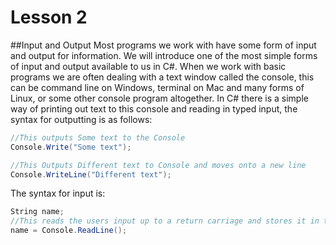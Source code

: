 Lesson 2
================  

##Input and Output
Most programs we work with have some form of input and output for information. We will introduce one of the most simple forms of input and output available to us in C#. 
When we work with basic programs we are often dealing with a text window called the console, this can be command line on Windows, terminal on Mac and many forms 
of Linux, or some other console program altogether. In C# there is a simple way of printing out text to this console and reading in typed input, the syntax for outputting is 
as follows:<br>
```C#
//This outputs Some text to the Console
Console.Write("Some text");

//This Outputs Different text to Console and moves onto a new line
Console.WriteLine("Different text");
``` 
The syntax for input is:<br>
```C# 
String name;
//This reads the users input up to a return carriage and stores it in the String name
name = Console.ReadLine();

```